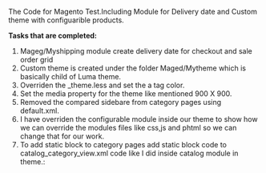 The Code for Magento Test.Including Module for Delivery date and Custom theme with configuarible products.


<b>Tasks that are completed:</b>

1. Mageg/Myshipping module create delivery date for checkout and sale order grid
2. Custom theme is created under the folder Maged/Mytheme which is basically child of Luma theme.
3. Overriden the _theme.less and set the a tag color.
4. Set the media property for the theme like mentioned 900 X 900.
5. Removed the compared sidebare from category pages using default.xml.  
6. I have overriden the configurable module inside our theme to show how we can override the modules files like css,js and phtml so we can change that for our work.
7. To add static block to category pages add static block code to catalog_category_view.xml code like I did inside catalog module in theme.:


